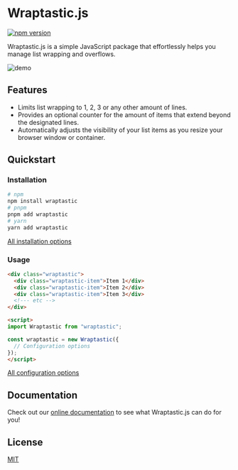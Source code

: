 # Wraptastic.js

[![npm version](https://img.shields.io/npm/v/wraptastic.svg?style=flat-square)](https://www.npmjs.org/package/wraptastic)

Wraptastic.js is a simple JavaScript package that effortlessly helps you manage list wrapping and overflows.

![demo](https://github.com/j-jalving/wraptastic/assets/60800079/f21261c8-a658-4489-b4c1-e900550f3aee)

## Features

- Limits list wrapping to 1, 2, 3 or any other amount of lines.
- Provides an optional counter for the amount of items that extend beyond the designated lines.
- Automatically adjusts the visibility of your list items as you resize your browser window or container.

## Quickstart

### Installation

```sh
# npm
npm install wraptastic
# pnpm
pnpm add wraptastic
# yarn
yarn add wraptastic
```

[All installation options](https://j-jalving.github.io/wraptastic/setup.html)

### Usage

```html
<div class="wraptastic">
  <div class="wraptastic-item">Item 1</div>
  <div class="wraptastic-item">Item 2</div>
  <div class="wraptastic-item">Item 3</div>
  <!--- etc -->
</div>

<script>
import Wraptastic from "wraptastic";

const wraptastic = new Wraptastic({
  // Configuration options
});
</script>
```

[All configuration options](https://j-jalving.github.io/wraptastic/options.html)


## Documentation

Check out our [online documentation](https://j-jalving.github.io/wraptastic/) to see what Wraptastic.js can do for you!

## License

[MIT](https://github.com/j-jalving/wraptastic/blob/main/LICENSE)
